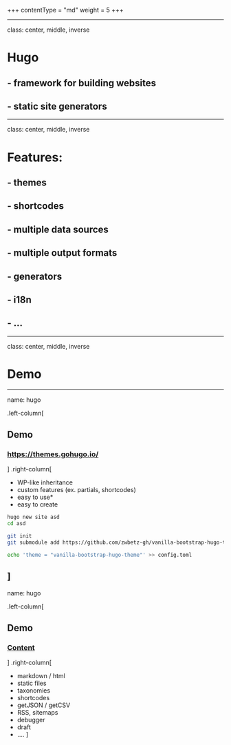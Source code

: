 +++
contentType = "md"
weight = 5
+++

---
class: center, middle, inverse

# Hugo
## - framework for building websites
## - static site generators

---
class: center, middle, inverse

# Features:
## - themes
## - shortcodes
## - multiple data sources
## - multiple output formats
## - generators
## - i18n
## - ...
---
class: center, middle, inverse

# Demo
---
name: hugo

.left-column[
  ## Demo
### https://themes.gohugo.io/
]
.right-column[

- WP-like inheritance
- custom features (ex. partials, shortcodes)
- easy to use*
- easy to create

```bash
hugo new site asd
cd asd

git init
git submodule add https://github.com/zwbetz-gh/vanilla-bootstrap-hugo-theme.git themes/vanilla-bootstrap-hugo-theme

echo 'theme = "vanilla-bootstrap-hugo-theme"' >> config.toml
```
]
---
name: hugo

.left-column[
  ## Demo
### [Content]()
]
.right-column[

- markdown / html
- static files
- taxonomies
- shortcodes
- getJSON / getCSV
- RSS, sitemaps
- debugger
- draft
- ....
]
